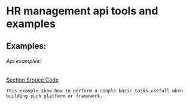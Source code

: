 # HR management api tools and examples
## Examples:
###### Api examples:
[Section Srouce Code](api-functionality.php)
```
This example show how to perform a couple basic tasks usefull when building such platform or framework.
```
